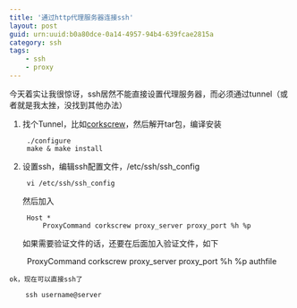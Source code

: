 ```yaml
---
title: '通过http代理服务器连接ssh'
layout: post
guid: urn:uuid:b0a80dce-0a14-4957-94b4-639fcae2815a
category: ssh
tags:
    - ssh
    - proxy
---
```


今天着实让我很惊讶，ssh居然不能直接设置代理服务器，而必须通过tunnel（或者就是我太挫，没找到其他办法）

1. 找个Tunnel，比如[corkscrew](http://www.agroman.net/corkscrew/corkscrew-2.0.tar.gz)，然后解开tar包，编译安装

        ./configure
        make & make install

2. 设置ssh，编辑ssh配置文件，/etc/ssh/ssh_config

        vi /etc/ssh/ssh_config

    然后加入

        Host *
            ProxyCommand corkscrew proxy_server proxy_port %h %p

    如果需要验证文件的话，还要在后面加入验证文件，如下

        ProxyCommand corkscrew proxy_server proxy_port %h %p authfile

    ok，现在可以直接ssh了

        ssh username@server

